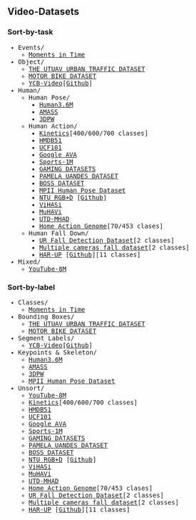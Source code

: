## Video-Datasets

### Sort-by-task

<div style="font-family:monospace;">
  <ul>
    <li>Events/
      <ul>
        <li><a href="http://moments.csail.mit.edu/">Moments in Time</a></li>
      </ul>
    </li>
    <li>Object/
      <ul>
        <li><a href="http://videodatasets.org/UTUAV">THE UTUAV URBAN TRAFFIC DATASET</a></li>
        <li><a href="http://videodatasets.org/UrbanMotorbike">MOTOR BIKE DATASET</a></li>
        <li><a href="https://rse-lab.cs.washington.edu/projects/posecnn/">YCB-Video</a>[<a href="https://github.com/yuxng/YCB_Video_toolbox">Github</a>]</li>
      </ul>
    </li>
    <li>Human/
      <ul>
        <li>Human Pose/
          <ul>
            <li><a href="http://vision.imar.ro/human3.6m/description.php">Human3.6M</a></li>
            <li><a href="https://amass.is.tue.mpg.de/">AMASS</a></li>
            <li><a href="https://virtualhumans.mpi-inf.mpg.de/3DPW/">3DPW</a></li>
          </ul>
        </li>
        <li>Human Action/
          <ul>
            <li><a href="https://github.com/cvdfoundation/kinetics-dataset">Kinetics</a>[400/600/700 classes]</li>
            <li><a href="https://serre-lab.clps.brown.edu/resource/hmdb-a-large-human-motion-database/">HMDB51</a>
            <li><a href="https://www.crcv.ucf.edu/data/UCF101.php">UCF101</a>
            <li><a href="https://research.google.com/ava/index.html">Google AVA</a>
            <li><a href="https://github.com/gtoderici/sports-1m-dataset/">Sports-1M</a>
            <li><a href="http://velastin.dynu.com/G3D/index.html">GAMING DATASETS</a></li>
            <li><a href="http://videodatasets.org/PAMELA-UANDES">PAMELA UANDES DATASET</a></li>
            <li><a href="http://videodatasets.org/BOSSdata">BOSS DATASET</a></li>
            <li><a href="http://human-pose.mpi-inf.mpg.de/">MPII Human Pose Dataset</a></li>
            <li><a href="https://rose1.ntu.edu.sg/dataset/actionRecognition/">NTU RGB+D</a> [<a href="https://github.com/shahroudy/NTURGB-D">Github</a>]</li>
            <li><a href="http://velastin.dynu.com/VIHASI/">ViHASi</a></li>
            <li><a href="http://velastin.dynu.com/MuHAVi-MAS/">MuHAVi</a></li>
            <li><a href="https://personal.utdallas.edu/~kehtar/UTD-MHAD.html">UTD-MHAD</a></li>
            <li><a href="https://homeactiongenome.org/">Home Action Genome</a>[70/453 clases]</li>
          </ul>
        </li>
        <li>Human Fall Down/
          <ul>
            <li><a href="http://fenix.ur.edu.pl/~mkepski/ds/uf.html">UR Fall Detection Dataset</a>[2 classes]</li>
            <li><a href="https://www.iro.umontreal.ca/~labimage/Dataset/">Multiple cameras fall dataset</a>[2 classes]</li>
            <li><a href="https://sites.google.com/up.edu.mx/har-up/">HAR-UP</a> [<a href="https://github.com/jpnm561/HAR-UP">Github</a>][11 classes]</li>
          </ul>
        </li>
      </ul>
    </li>
    <li>Mixed/
      <ul>
        <li><a href="https://research.google.com/youtube8m/index.html">YouTube-8M</a></li>
      </ul>
    </li>
  </ul>
</div>





### Sort-by-label
<div style="font-family:monospace;">
  <ul>
    <li>Classes/
      <ul>
        <li><a href="http://moments.csail.mit.edu/">Moments in Time</a></li>
      </ul>
    </li>
    <li>Bounding Boxes/
      <ul>
        <li><a href="http://videodatasets.org/UTUAV">THE UTUAV URBAN TRAFFIC DATASET</a></li>
        <li><a href="http://videodatasets.org/UrbanMotorbike">MOTOR BIKE DATASET</a></li>
      </ul>
    </li>
    <li>Segment Labels/
      <ul>
        <li><a href="https://rse-lab.cs.washington.edu/projects/posecnn/">YCB-Video</a>[<a href="https://github.com/yuxng/YCB_Video_toolbox">Github</a>]</li>
      </ul>
    </li>
    <li>Keypoints & Skeleton/
      <ul>
        <li><a href="http://vision.imar.ro/human3.6m/description.php">Human3.6M</a></li>
        <li><a href="https://amass.is.tue.mpg.de/">AMASS</a></li>
        <li><a href="https://virtualhumans.mpi-inf.mpg.de/3DPW/">3DPW</a></li>
        <li><a href="http://human-pose.mpi-inf.mpg.de/">MPII Human Pose Dataset</a></li>
      </ul>
    </li>
    <li>Unsort/
      <ul>
        <li><a href="https://research.google.com/youtube8m/index.html">YouTube-8M</a></li>
        <li><a href="https://github.com/cvdfoundation/kinetics-dataset">Kinetics</a>[400/600/700 classes]</li>
        <li><a href="https://serre-lab.clps.brown.edu/resource/hmdb-a-large-human-motion-database/">HMDB51</a>
        <li><a href="https://www.crcv.ucf.edu/data/UCF101.php">UCF101</a>
        <li><a href="https://research.google.com/ava/index.html">Google AVA</a>
        <li><a href="https://github.com/gtoderici/sports-1m-dataset/">Sports-1M</a>
        <li><a href="http://velastin.dynu.com/G3D/index.html">GAMING DATASETS</a></li>
        <li><a href="http://videodatasets.org/PAMELA-UANDES">PAMELA UANDES DATASET</a></li>
        <li><a href="http://videodatasets.org/BOSSdata">BOSS DATASET</a></li>
        <li><a href="https://rose1.ntu.edu.sg/dataset/actionRecognition/">NTU RGB+D</a> [<a href="https://github.com/shahroudy/NTURGB-D">Github</a>]</li>
        <li><a href="http://velastin.dynu.com/VIHASI/">ViHASi</a></li>
        <li><a href="http://velastin.dynu.com/MuHAVi-MAS/">MuHAVi</a></li>
        <li><a href="https://personal.utdallas.edu/~kehtar/UTD-MHAD.html">UTD-MHAD</a></li>
        <li><a href="https://homeactiongenome.org/">Home Action Genome</a>[70/453 clases]</li>
        <li><a href="http://fenix.ur.edu.pl/~mkepski/ds/uf.html">UR Fall Detection Dataset</a>[2 classes]</li>
        <li><a href="https://www.iro.umontreal.ca/~labimage/Dataset/">Multiple cameras fall dataset</a>[2 classes]</li>
        <li><a href="https://sites.google.com/up.edu.mx/har-up/">HAR-UP</a> [<a href="https://github.com/jpnm561/HAR-UP">Github</a>][11 classes]</li>
      </ul>
    </li>
  </ul>
</div>



